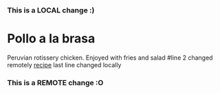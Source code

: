 ### This is a LOCAL change :)
# Pollo a la brasa
Peruvian rotissery chicken. Enjoyed with fries and salad #line 2 changed remotely
[recipe](https://www.daringgourmet.com/pollo-la-brasa-peruvian-roasted-chicken/)
last line changed locally
### This is a REMOTE change :O